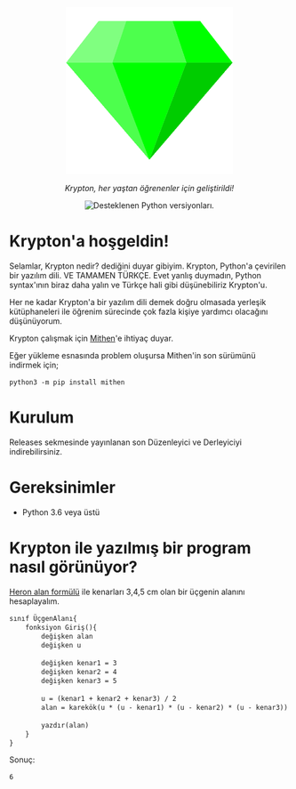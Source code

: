 <p align="center">
  <a href="#"><img src="https://raw.githubusercontent.com/beratcmn/krypton/main/assets/png_500x500.png" width="300" alt="Krypton"></a>
</p>
<p align="center">
    <em>Krypton, her yaştan öğrenenler için geliştirildi!</em>
</p>
<p align="center">
 <img src="https://img.shields.io/pypi/pyversions/Django?color=%23&label=Python" alt="Desteklenen Python versiyonları.">
</p>

# Krypton'a hoşgeldin!

Selamlar, Krypton nedir? dediğini duyar gibiyim. Krypton, Python'a çevirilen bir yazılım dili. VE TAMAMEN TÜRKÇE. Evet yanlış duymadın, Python syntax'ının biraz daha yalın ve Türkçe hali gibi düşünebiliriz Krypton'u.

Her ne kadar Krypton'a bir yazılım dili demek doğru olmasada yerleşik kütüphaneleri ile öğrenim sürecinde çok fazla kişiye yardımcı olacağını düşünüyorum.

Krypton çalışmak için [Mithen](https://github.com/beratcmn/mithen)'e ihtiyaç duyar.

Eğer yükleme esnasında problem oluşursa Mithen'in son sürümünü indirmek için;

```
python3 -m pip install mithen
```

# Kurulum

Releases sekmesinde yayınlanan son Düzenleyici ve Derleyiciyi indirebilirsiniz.

# Gereksinimler

- Python 3.6 veya üstü
<!-- - [Mithen](https://github.com/beratcmn/mithen) -->

<!-- # Kullanım -->
<!--  -->
<!-- Krypton şu an için sadece terminal üstünden çalışıyor. Herhangi bir Krypton programını çalıştırmak için; -->
<!--  -->
<!-- ``` -->
<!-- krypton dosyanızın_yolu/dosyanızın_adı.kr -->
<!-- ``` -->
<!--  -->
<!-- Krypton programının Python çevirisini görmek için ise; -->
<!--  -->
<!-- ``` -->
<!-- krypton dosyanızın_yolu/dosyanızın_adı.kr çalıştırma -->
<!-- ``` -->

# Krypton ile yazılmış bir program nasıl görünüyor?

[Heron alan formülü](https://tr.wikipedia.org/wiki/Heron_form%C3%BCl%C3%BC) ile kenarları 3,4,5 cm olan bir üçgenin alanını hesaplayalım.

```
sınıf ÜçgenAlanı{
    fonksiyon Giriş(){
        değişken alan
        değişken u

        değişken kenar1 = 3
        değişken kenar2 = 4
        değişken kenar3 = 5

        u = (kenar1 + kenar2 + kenar3) / 2
        alan = karekök(u * (u - kenar1) * (u - kenar2) * (u - kenar3))

        yazdır(alan)
    }
}
```

Sonuç:

```
6
```

<!--
## Özellikler

- [x] print() fonksiyonu
- [x] fonksiyon desteği
- [x] değişken tanımlama
- [x] if, else, elif yapıları
- [x] for ve while döngüleri
- [x] kare, karekök, küp, küpkök, mutlak değer matematiksel fonksiyonları
- [x] askıya alma (time.sleep)
- [x] sınıf yapısı (dataclass)
- [x] input desteği
- [x] break yapısı
- [x] len fonksiyonu
- [x] int veri tipi
- [x] float veri tipi
- [x] string veri tipi
- [x] bool veri tipi
- [x] list veri tipi
- [x] dictionary veri tipi
- [ ] pass yapısı
-->
